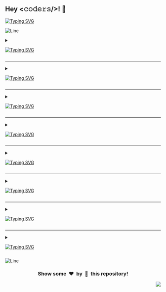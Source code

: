 <h2>Hey <𝚌𝚘𝚍𝚎𝚛𝚜/>! 👋</h2>

[![Typing SVG](https://readme-typing-svg.herokuapp.com?font=Fira+Code&size=60&pause=1000&center=true&vCenter=true&multiline=true&width=1000&height=100&lines=AVAILABLE+PROJECTS)](https://git.io/typing-svg)

![Line](https://github.com/Avdhesh-Varshney/WebMasterLog/assets/114330097/4b78510f-a941-45f8-a9d5-80ed0705e847)

<!-- ######################################### Angular JS Projects ######################################### -->

<details>
<summary>

[![Typing SVG](https://readme-typing-svg.demolab.com?font=Comfortaa&size=60&pause=1500&color=dd0031&center=true&vCenter=true&width=2000&height=120&lines=ANGULAR+JS+PROJECTS)](https://git.io/typing-svg)
</summary>

<div align="center">

#### :zap: Row 1

| <img src="/src/app/(category)/angular/(projects)/contact-manager/screenshot.webp" width="300px" height="180px"> | <img src="/src/app/(category)/angular/(projects)/quick-notes/screenshot.webp" width="300px" height="180px"> | <img src="/src/app/(category)/angular/(projects)/recipe-sharing/screenshot.webp" width="300px" height="180px"> |
| :--: | :--: | :--: |
| [Contact Manager](./src/app/(category)/angular/(projects)/contact-manager) | [Quick Notes](./src/app/(category)/angular/(projects)/quick-notes) | [Recipe Sharing](./src/app/(category)/angular/(projects)/recipe-sharing) |

---

#### :zap: Row 2

| <img src="/src/app/(category)/angular/(projects)/task-manager/screenshot.webp" width="300px" height="180px"> | <img src="/src/app/(category)/angular/(projects)/train-website/screenshot.webp" width="300px" height="180px"> |  |
| :--: | :--: | :--: |
| [Task Manager](./src/app/(category)/angular/(projects)/task-manager) | [Train Website](./src/app/(category)/angular/(projects)/train-website) |  |

</div>

</details>

---

<!-- ######################################### Frontend Projects ######################################### -->

<details>
<summary>

[![Typing SVG](https://readme-typing-svg.demolab.com?font=Comfortaa&size=60&pause=1500&color=61dafb&center=true&vCenter=true&width=2000&height=120&lines=FRONTEND+PROJECTS)](https://git.io/typing-svg)
</summary>

<div align="center">

#### :zap: Row 1

| <img src="/src/app/(category)/frontend/(projects)/amazon-clone/screenshot.webp" width="300px" height="180px"> | <img src="/src/app/(category)/frontend/(projects)/amazon-prime-clone/screenshot.webp" width="300px" height="180px"> | <img src="/src/app/(category)/frontend/(projects)/animated-tea-cup/screenshot.webp" width="300px" height="180px"> | 
| :--: | :--: | :--: |
| [Amazon Clone](./src/app/(category)/frontend/(projects)/amazon-clone) | [Amazon Prime Clone](./src/app/(category)/frontend/(projects)/amazon-prime-clone) | [Animated Tea Cup](./src/app/(category)/frontend/(projects)/animated-tea-cup) | 

---

#### :zap: Row 2

| <img src="/src/app/(category)/frontend/(projects)/apple-clone/screenshot.webp" width="300px" height="180px"> | <img src="/src/app/(category)/frontend/(projects)/biography-br-ambedkar/screenshot.webp" width="300px" height="180px"> | <img src="/src/app/(category)/frontend/(projects)/biography-mahatma-gandhi/screenshot.webp" width="300px" height="180px"> |
| :--: | :--: | :--: |
| [Apple Clone](./src/app/(category)/frontend/(projects)/apple-clone) | [Biography Br Ambedkar](./src/app/(category)/frontend/(projects)/biography-br-ambedkar) | [Biography Mahatma Gandhi](./src/app/(category)/frontend/(projects)/biography-mahatma-gandhi) |

---

#### :zap: Row 3

| <img src="/src/app/(category)/frontend/(projects)/blood-donation-form/screenshot.webp" width="300px" height="180px"> | <img src="/src/app/(category)/frontend/(projects)/book-website/screenshot.webp" width="300px" height="180px"> | <img src="/src/app/(category)/frontend/(projects)/facebook-login-page/screenshot.webp" width="300px" height="180px"> |
| :--: | :--: | :--: |
| [Blood Donation Form](./src/app/(category)/frontend/(projects)/blood-donation-form) | [Book Website](./src/app/(category)/frontend/(projects)/book-website) | [Facebook Login Page](./src/app/(category)/frontend/(projects)/facebook-login-page) |

---

#### :zap: Row 4

| <img src="/src/app/(category)/frontend/(projects)/feedback-form/screenshot.webp" width="300px" height="180px"> | <img src="/src/app/(category)/frontend/(projects)/flexflow/screenshot.webp" width="300px" height="180px"> | <img src="/src/app/(category)/frontend/(projects)/flipkart-clone/screenshot.webp" width="300px" height="180px"> |
| :--: | :--: | :--: |
| [Feedback Form](./src/app/(category)/frontend/(projects)/feedback-form) | [Flexflow](./src/app/(category)/frontend/(projects)/flexflow) | [Flipkart Clone](./src/app/(category)/frontend/(projects)/flipkart-clone) |

---

#### :zap: Row 5

| <img src="/src/app/(category)/frontend/(projects)/google-drive-clone/screenshot.webp" width="300px" height="180px"> | <img src="/src/app/(category)/frontend/(projects)/google-search-clone/screenshot.webp" width="300px" height="180px"> | <img src="/src/app/(category)/frontend/(projects)/hotstar-clone/screenshot.webp" width="300px" height="180px"> |
| :--: | :--: | :--: |
| [Google Drive Clone](./src/app/(category)/frontend/(projects)/google-drive-clone) | [Google Search Clone](./src/app/(category)/frontend/(projects)/google-search-clone) | [Hotstar Clone](./src/app/(category)/frontend/(projects)/hotstar-clone) |

---

#### :zap: Row 6

| <img src="/src/app/(category)/frontend/(projects)/iphone-14-pro-clone/screenshot.webp" width="300px" height="180px"> | <img src="/src/app/(category)/frontend/(projects)/linktree-clone/screenshot.webp" width="300px" height="180px"> | <img src="/src/app/(category)/frontend/(projects)/login-signup-form/screenshot.webp" width="300px" height="180px"> |
| :--: | :--: | :--: |
| [Iphone 14 Pro Clone](./src/app/(category)/frontend/(projects)/iphone-14-pro-clone) | [Linktree Clone](./src/app/(category)/frontend/(projects)/linktree-clone) | [Login Signup Form](./src/app/(category)/frontend/(projects)/login-signup-form) |

---

#### :zap: Row 7

| <img src="/src/app/(category)/frontend/(projects)/makemytrip-clone/screenshot.webp" width="300px" height="180px"> | <img src="/src/app/(category)/frontend/(projects)/microsoft-clone/screenshot.webp" width="300px" height="180px"> | <img src="/src/app/(category)/frontend/(projects)/netflix-clone/screenshot.webp" width="300px" height="180px"> |
| :--: | :--: | :--: |
| [Makemytrip Clone](./src/app/(category)/frontend/(projects)/makemytrip-clone) | [Microsoft Clone](./src/app/(category)/frontend/(projects)/microsoft-clone) | [Netflix Clone](./src/app/(category)/frontend/(projects)/netflix-clone) |

---

#### :zap: Row 8

| <img src="/src/app/(category)/frontend/(projects)/phonepe/screenshot.webp" width="300px" height="180px"> | <img src="/src/app/(category)/frontend/(projects)/pokemon-card/screenshot.webp" width="300px" height="180px"> | <img src="/src/app/(category)/frontend/(projects)/product-landing-page/screenshot.webp" width="300px" height="180px"> |
| :--: | :--: | :--: |
| [Phonepe](./src/app/(category)/frontend/(projects)/phonepe) | [Pokemon Card](./src/app/(category)/frontend/(projects)/pokemon-card) | [Product Landing Page](./src/app/(category)/frontend/(projects)/product-landing-page) |

---

#### :zap: Row 9

| <img src="/src/app/(category)/frontend/(projects)/reddit-clone/screenshot.webp" width="300px" height="180px"> | <img src="/src/app/(category)/frontend/(projects)/sidebar-menu/screenshot.webp" width="300px" height="180px"> | <img src="/src/app/(category)/frontend/(projects)/spacex-website-clone/screenshot.webp" width="300px" height="180px"> |
| :--: | :--: | :--: |
| [Reddit Clone](./src/app/(category)/frontend/(projects)/reddit-clone) | [Sidebar Menu](./src/app/(category)/frontend/(projects)/sidebar-menu) | [Spacex Website Clone](./src/app/(category)/frontend/(projects)/spacex-website-clone) |

---

#### :zap: Row 10

| <img src="/src/app/(category)/frontend/(projects)/spotify-clone/screenshot.webp" width="300px" height="180px"> | <img src="/src/app/(category)/frontend/(projects)/starbucks-landing-page/screenshot.webp" width="300px" height="180px"> | <img src="/src/app/(category)/frontend/(projects)/survey-form/screenshot.webp" width="300px" height="180px"> |
| :--: | :--: | :--: |
| [Spotify Clone](./src/app/(category)/frontend/(projects)/spotify-clone) | [Starbucks Landing Page](./src/app/(category)/frontend/(projects)/starbucks-landing-page) | [Survey Form](./src/app/(category)/frontend/(projects)/survey-form) |

---

#### :zap: Row 11

| <img src="/src/app/(category)/frontend/(projects)/Amazon-clone/Screenshot.webp" width="300px" height="180px"> |
| :--: |
| [Amazon Clone](./src/app/(category)/frontend/(projects)/Amazon-clone) |
</div>

</details>

---

<!-- ######################################### Javascript/ Vanilla JS Projects ######################################### -->

<details>
<summary>

[![Typing SVG](https://readme-typing-svg.demolab.com?font=Comfortaa&size=60&pause=1500&color=F7DF1E&center=true&vCenter=true&width=2000&height=120&lines=VANILLA+JS+PROJECTS)](https://git.io/typing-svg)
</summary>

<div align="center">

#### :zap: Row 1

| <img src="/src/app/(category)/javascript/(projects)/3d-solar-system/screenshot.webp" width="300px" height="180px"> | <img src="/src/app/(category)/javascript/(projects)/amazon-clone/screenshot.webp" width="300px" height="180px"> | <img src="/src/app/(category)/javascript/(projects)/anagram-checker/screenshot.webp" width="300px" height="180px"> |
| :--: | :--: | :--: |
| [3D Solar System](./src/app/(category)/javascript/(projects)/3d-solar-system) | [Amazon Clone](./src/app/(category)/javascript/(projects)/amazon-clone) | [Anagram Checker](./src/app/(category)/javascript/(projects)/anagram-checker) |

---

#### :zap: Row 2

| <img src="/src/app/(category)/javascript/(projects)/analog-clock/screenshot.webp" width="300px" height="180px"> | <img src="/src/app/(category)/javascript/(projects)/apna-college-clone/screenshot.webp" width="300px" height="180px"> | <img src="/src/app/(category)/javascript/(projects)/audio-analyzer/screenshot.webp" width="300px" height="180px"> |
| :--: | :--: | :--: |
| [Analog Clock](./src/app/(category)/javascript/(projects)/analog-clock) | [Apna College Clone](./src/app/(category)/javascript/(projects)/apna-college-clone) | [Audio Analyzer](./src/app/(category)/javascript/(projects)/audio-analyzer) |

---

#### :zap: Row 3

| <img src="/src/app/(category)/javascript/(projects)/battery-status-tracker/screenshot.webp" width="300px" height="180px"> | <img src="/src/app/(category)/javascript/(projects)/book-review-website/screenshot.webp" width="300px" height="180px"> | <img src="/src/app/(category)/javascript/(projects)/bulb-on-off/screenshot.webp" width="300px" height="180px"> |
| :--: | :--: | :--: |
| [Battery Status Tracker](./src/app/(category)/javascript/(projects)/battery-status-tracker) | [Book Review Website](./src/app/(category)/javascript/(projects)/book-review-website) | [Bulb On Off](./src/app/(category)/javascript/(projects)/bulb-on-off) |

---

#### :zap: Row 4

| <img src="/src/app/(category)/javascript/(projects)/calendar-app/screenshot.webp" width="300px" height="180px"> | <img src="/src/app/(category)/javascript/(projects)/captcha-generator/screenshot.webp" width="300px" height="180px"> | <img src="/src/app/(category)/javascript/(projects)/ceaser-cipher/screenshot.webp" width="300px" height="180px"> |
| :--: | :--: | :--: |
| [Calendar App](./src/app/(category)/javascript/(projects)/calendar-app) | [Captcha Generator](./src/app/(category)/javascript/(projects)/captcha-generator) | [Ceaser Cipher](./src/app/(category)/javascript/(projects)/ceaser-cipher) |

---

#### :zap: Row 5

| <img src="/src/app/(category)/javascript/(projects)/co-prime-number-checker/screenshot.webp" width="300px" height="180px"> | <img src="/src/app/(category)/javascript/(projects)/code-editor/screenshot.webp" width="300px" height="180px"> | <img src="/src/app/(category)/javascript/(projects)/cosmoxplore-apod/screenshot.webp" width="300px" height="180px"> |
| :--: | :--: | :--: |
| [Co Prime Number Checker](./src/app/(category)/javascript/(projects)/co-prime-number-checker) | [Code Editor](./src/app/(category)/javascript/(projects)/code-editor) | [Cosmoxplore Apod](./src/app/(category)/javascript/(projects)/cosmoxplore-apod) |

---

#### :zap: Row 6

| <img src="/src/app/(category)/javascript/(projects)/countdown-timer/screenshot.webp" width="300px" height="180px"> | <img src="/src/app/(category)/javascript/(projects)/countries-over-the-world/screenshot.webp" width="300px" height="180px"> | <img src="/src/app/(category)/javascript/(projects)/css-art-gallery/screenshot.webp" width="300px" height="180px"> |       
| :--: | :--: | :--: |
| [Countdown Timer](./src/app/(category)/javascript/(projects)/countdown-timer) | [Countries Over The World](./src/app/(category)/javascript/(projects)/countries-over-the-world) | [Css Art Gallery](./src/app/(category)/javascript/(projects)/css-art-gallery) |

---

#### :zap: Row 7

| <img src="/src/app/(category)/javascript/(projects)/custom-video-player/screenshot.webp" width="300px" height="180px"> | <img src="/src/app/(category)/javascript/(projects)/daily-journal-website/screenshot.webp" width="300px" height="180px"> | <img src="/src/app/(category)/javascript/(projects)/day-calculator/screenshot.webp" width="300px" height="180px"> |       
| :--: | :--: | :--: |
| [Custom Video Player](./src/app/(category)/javascript/(projects)/custom-video-player) | [Daily Journal Website](./src/app/(category)/javascript/(projects)/daily-journal-website) | [Day Calculator](./src/app/(category)/javascript/(projects)/day-calculator) |

---

#### :zap: Row 8

| <img src="/src/app/(category)/javascript/(projects)/days-between-two-dates/screenshot.webp" width="300px" height="180px"> | <img src="/src/app/(category)/javascript/(projects)/dictionary-app/screenshot.webp" width="300px" height="180px"> | <img src="/src/app/(category)/javascript/(projects)/dictonary-app/screenshot.webp" width="300px" height="180px"> |
| :--: | :--: | :--: |
| [Days Between Two Dates](./src/app/(category)/javascript/(projects)/days-between-two-dates) | [Dictionary App](./src/app/(category)/javascript/(projects)/dictionary-app) | [Dictonary App](./src/app/(category)/javascript/(projects)/dictonary-app) |

---

#### :zap: Row 9

| <img src="/src/app/(category)/javascript/(projects)/drag-and-drop/screenshot.webp" width="300px" height="180px"> | <img src="/src/app/(category)/javascript/(projects)/electronic-drum-kit/screenshot.webp" width="300px" height="180px"> | <img src="/src/app/(category)/javascript/(projects)/email-subscription-form-with-google-sheet/screenshot.webp" width="300px" height="180px"> |
| :--: | :--: | :--: |
| [Drag And Drop](./src/app/(category)/javascript/(projects)/drag-and-drop) | [Electronic Drum Kit](./src/app/(category)/javascript/(projects)/electronic-drum-kit) | [Email Subscription Form With Google Sheet](./src/app/(category)/javascript/(projects)/email-subscription-form-with-google-sheet) |

---

#### :zap: Row 10

| <img src="/src/app/(category)/javascript/(projects)/emoji-maker/screenshot.webp" width="300px" height="180px"> | <img src="/src/app/(category)/javascript/(projects)/expense-splitter-website/screenshot.webp" width="300px" height="180px"> | <img src="/src/app/(category)/javascript/(projects)/expense-tracker/screenshot.webp" width="300px" height="180px"> |
| :--: | :--: | :--: |
| [Emoji Maker](./src/app/(category)/javascript/(projects)/emoji-maker) | [Expense Splitter Website](./src/app/(category)/javascript/(projects)/expense-splitter-website) | [Expense Tracker](./src/app/(category)/javascript/(projects)/expense-tracker) |

---

#### :zap: Row 11

| <img src="/src/app/(category)/javascript/(projects)/fitness-website/screenshot.webp" width="300px" height="180px"> | <img src="/src/app/(category)/javascript/(projects)/food-recipe-finder/screenshot.webp" width="300px" height="180px"> | <img src="/src/app/(category)/javascript/(projects)/gallery/screenshot.webp" width="300px" height="180px"> |
| :--: | :--: | :--: |
| [Fitness Website](./src/app/(category)/javascript/(projects)/fitness-website) | [Food Recipe Finder](./src/app/(category)/javascript/(projects)/food-recipe-finder) | [Gallery](./src/app/(category)/javascript/(projects)/gallery) |

---

#### :zap: Row 12

| <img src="/src/app/(category)/javascript/(projects)/garden-planning-website/screenshot.webp" width="300px" height="180px"> | <img src="/src/app/(category)/javascript/(projects)/gasguys-homepage-clone/screenshot.webp" width="300px" height="180px"> | <img src="/src/app/(category)/javascript/(projects)/github-profile-viewer/screenshot.webp" width="300px" height="180px"> |
| :--: | :--: | :--: |
| [Garden Planning Website](./src/app/(category)/javascript/(projects)/garden-planning-website) | [Gasguys Homepage Clone](./src/app/(category)/javascript/(projects)/gasguys-homepage-clone) | [Github Profile Viewer](./src/app/(category)/javascript/(projects)/github-profile-viewer) |

---

#### :zap: Row 13

| <img src="/src/app/(category)/javascript/(projects)/gravity-drops/screenshot.webp" width="300px" height="180px"> | <img src="/src/app/(category)/javascript/(projects)/hackathon-tracker/screenshot.webp" width="300px" height="180px"> | <img src="/src/app/(category)/javascript/(projects)/hex-color-code-generator/screenshot.webp" width="300px" height="180px"> |       
| :--: | :--: | :--: |
| [Gravity Drops](./src/app/(category)/javascript/(projects)/gravity-drops) | [Hackathon Tracker](./src/app/(category)/javascript/(projects)/hackathon-tracker) | [Hex Color Code Generator](./src/app/(category)/javascript/(projects)/hex-color-code-generator) |

---

#### :zap: Row 14

| <img src="/src/app/(category)/javascript/(projects)/image-search-engine/screenshot.webp" width="300px" height="180px"> | <img src="/src/app/(category)/javascript/(projects)/interactive-drawing-website/screenshot.webp" width="300px" height="180px"> | <img src="/src/app/(category)/javascript/(projects)/interactive-periodic-table/screenshot.webp" width="300px" height="180px"> |
| :--: | :--: | :--: |
| [Image Search Engine](./src/app/(category)/javascript/(projects)/image-search-engine) | [Interactive Drawing Website](./src/app/(category)/javascript/(projects)/interactive-drawing-website) | [Interactive Periodic Table](./src/app/(category)/javascript/(projects)/interactive-periodic-table) |

---

#### :zap: Row 15

| <img src="/src/app/(category)/javascript/(projects)/interval-timer/screenshot.webp" width="300px" height="180px"> | <img src="/src/app/(category)/javascript/(projects)/isogram-checker/screenshot.webp" width="300px" height="180px"> | <img src="/src/app/(category)/javascript/(projects)/isomorphic-strings-checker/screenshot.webp" width="300px" height="180px"> |      
| :--: | :--: | :--: |
| [Interval Timer](./src/app/(category)/javascript/(projects)/interval-timer) | [Isogram Checker](./src/app/(category)/javascript/(projects)/isogram-checker) | [Isomorphic Strings Checker](./src/app/(category)/javascript/(projects)/isomorphic-strings-checker) |

---

#### :zap: Row 16

| <img src="/src/app/(category)/javascript/(projects)/joke-telling-website/screenshot.webp" width="300px" height="180px"> | <img src="/src/app/(category)/javascript/(projects)/kanban-board/screenshot.webp" width="300px" height="180px"> | <img src="/src/app/(category)/javascript/(projects)/language-learning-website/screenshot.webp" width="300px" height="180px"> |    
| :--: | :--: | :--: |
| [Joke Telling Website](./src/app/(category)/javascript/(projects)/joke-telling-website) | [Kanban Board](./src/app/(category)/javascript/(projects)/kanban-board) | [Language Learning Website](./src/app/(category)/javascript/(projects)/language-learning-website) |

---

#### :zap: Row 17

| <img src="/src/app/(category)/javascript/(projects)/language-translator/screenshot.webp" width="300px" height="180px"> | <img src="/src/app/(category)/javascript/(projects)/leap-year-checker/screenshot.webp" width="300px" height="180px"> | <img src="/src/app/(category)/javascript/(projects)/markdown-previewer/screenshot.webp" width="300px" height="180px"> |       
| :--: | :--: | :--: |
| [Language Translator](./src/app/(category)/javascript/(projects)/language-translator) | [Leap Year Checker](./src/app/(category)/javascript/(projects)/leap-year-checker) | [Markdown Previewer](./src/app/(category)/javascript/(projects)/markdown-previewer) |

---

#### :zap: Row 18

| <img src="/src/app/(category)/javascript/(projects)/martian-imagery/screenshot.webp" width="300px" height="180px"> | <img src="/src/app/(category)/javascript/(projects)/meme-creator/screenshot.webp" width="300px" height="180px"> | <img src="/src/app/(category)/javascript/(projects)/meme-generator/screenshot.webp" width="300px" height="180px"> |
| :--: | :--: | :--: |
| [Martian Imagery](./src/app/(category)/javascript/(projects)/martian-imagery) | [Meme Creator](./src/app/(category)/javascript/(projects)/meme-creator) | [Meme Generator](./src/app/(category)/javascript/(projects)/meme-generator) |

---

#### :zap: Row 19

| <img src="/src/app/(category)/javascript/(projects)/moon-phase-visibility/screenshot.webp" width="300px" height="180px"> | <img src="/src/app/(category)/javascript/(projects)/morse-code-convertor/screenshot.webp" width="300px" height="180px"> | <img src="/src/app/(category)/javascript/(projects)/movie-app/screenshot.webp" width="300px" height="180px"> |
| :--: | :--: | :--: |
| [Moon Phase Visibility](./src/app/(category)/javascript/(projects)/moon-phase-visibility) | [Morse Code Convertor](./src/app/(category)/javascript/(projects)/morse-code-convertor) | [Movie App](./src/app/(category)/javascript/(projects)/movie-app) |

---

#### :zap: Row 20

| <img src="/src/app/(category)/javascript/(projects)/movie-finder/screenshot.webp" width="300px" height="180px"> | <img src="/src/app/(category)/javascript/(projects)/n-queen-visualizer/screenshot.webp" width="300px" height="180px"> | <img src="/src/app/(category)/javascript/(projects)/number-to-words-convertor/screenshot.webp" width="300px" height="180px"> |      
| :--: | :--: | :--: |
| [Movie Finder](./src/app/(category)/javascript/(projects)/movie-finder) | [N Queen Visualizer](./src/app/(category)/javascript/(projects)/n-queen-visualizer) | [Number To Words Convertor](./src/app/(category)/javascript/(projects)/number-to-words-convertor) |

---

#### :zap: Row 21

| <img src="/src/app/(category)/javascript/(projects)/paint-app/screenshot.webp" width="300px" height="180px"> | <img src="/src/app/(category)/javascript/(projects)/palindrome-checker/screenshot.webp" width="300px" height="180px"> | <img src="/src/app/(category)/javascript/(projects)/pangram-checker/screenshot.webp" width="300px" height="180px"> |
| :--: | :--: | :--: |
| [Paint App](./src/app/(category)/javascript/(projects)/paint-app) | [Palindrome Checker](./src/app/(category)/javascript/(projects)/palindrome-checker) | [Pangram Checker](./src/app/(category)/javascript/(projects)/pangram-checker) |

---

#### :zap: Row 22

| <img src="/src/app/(category)/javascript/(projects)/password-generator/screenshot.webp" width="300px" height="180px"> | <img src="/src/app/(category)/javascript/(projects)/password-manager/screenshot.webp" width="300px" height="180px"> | <img src="/src/app/(category)/javascript/(projects)/password-strength-checker/screenshot.webp" width="300px" height="180px"> |  
| :--: | :--: | :--: |
| [Password Generator](./src/app/(category)/javascript/(projects)/password-generator) | [Password Manager](./src/app/(category)/javascript/(projects)/password-manager) | [Password Strength Checker](./src/app/(category)/javascript/(projects)/password-strength-checker) |

---

#### :zap: Row 23

| <img src="/src/app/(category)/javascript/(projects)/paytm-clone/screenshot.webp" width="300px" height="180px"> | <img src="/src/app/(category)/javascript/(projects)/perfect-number-checker/screenshot.webp" width="300px" height="180px"> | <img src="/src/app/(category)/javascript/(projects)/personal-portfolio/screenshot.webp" width="300px" height="180px"> |
| :--: | :--: | :--: |
| [Paytm Clone](./src/app/(category)/javascript/(projects)/paytm-clone) | [Perfect Number Checker](./src/app/(category)/javascript/(projects)/perfect-number-checker) | [Personal Portfolio](./src/app/(category)/javascript/(projects)/personal-portfolio) |

---

#### :zap: Row 24

| <img src="/src/app/(category)/javascript/(projects)/prime-number-checker/screenshot.webp" width="300px" height="180px"> | <img src="/src/app/(category)/javascript/(projects)/qr-code-generator/screenshot.webp" width="300px" height="180px"> | <img src="/src/app/(category)/javascript/(projects)/quote-generator/screenshot.webp" width="300px" height="180px"> |
| :--: | :--: | :--: |
| [Prime Number Checker](./src/app/(category)/javascript/(projects)/prime-number-checker) | [Qr Code Generator](./src/app/(category)/javascript/(projects)/qr-code-generator) | [Quote Generator](./src/app/(category)/javascript/(projects)/quote-generator) |

---

#### :zap: Row 25

| <img src="/src/app/(category)/javascript/(projects)/random-advice-generator/screenshot.webp" width="300px" height="180px"> | <img src="/src/app/(category)/javascript/(projects)/random-name-generator/screenshot.webp" width="300px" height="180px"> | <img src="/src/app/(category)/javascript/(projects)/random-picker/screenshot.webp" width="300px" height="180px"> |    
| :--: | :--: | :--: |
| [Random Advice Generator](./src/app/(category)/javascript/(projects)/random-advice-generator) | [Random Name Generator](./src/app/(category)/javascript/(projects)/random-name-generator) | [Random Picker](./src/app/(category)/javascript/(projects)/random-picker) |

---

#### :zap: Row 26

| <img src="/src/app/(category)/javascript/(projects)/recipe-finder/screenshot.webp" width="300px" height="180px"> | <img src="/src/app/(category)/javascript/(projects)/recipe-hunter/screenshot.webp" width="300px" height="180px"> | <img src="/src/app/(category)/javascript/(projects)/resume-builder/screenshot.webp" width="300px" height="180px"> |
| :--: | :--: | :--: |
| [Recipe Finder](./src/app/(category)/javascript/(projects)/recipe-finder) | [Recipe Hunter](./src/app/(category)/javascript/(projects)/recipe-hunter) | [Resume Builder](./src/app/(category)/javascript/(projects)/resume-builder) |

---

#### :zap: Row 27

| <img src="/src/app/(category)/javascript/(projects)/rgb-color-slider/screenshot.webp" width="300px" height="180px"> | <img src="/src/app/(category)/javascript/(projects)/search-from-here/screenshot.webp" width="300px" height="180px"> | <img src="/src/app/(category)/javascript/(projects)/social-media-analytics/screenshot.webp" width="300px" height="180px"> |       
| :--: | :--: | :--: |
| [Rgb Color Slider](./src/app/(category)/javascript/(projects)/rgb-color-slider) | [Search From Here](./src/app/(category)/javascript/(projects)/search-from-here) | [Social Media Analytics](./src/app/(category)/javascript/(projects)/social-media-analytics) |

---

#### :zap: Row 28

| <img src="/src/app/(category)/javascript/(projects)/sort-visualizer/screenshot.webp" width="300px" height="180px"> | <img src="/src/app/(category)/javascript/(projects)/star-rating-component/screenshot.webp" width="300px" height="180px"> | <img src="/src/app/(category)/javascript/(projects)/stop-watch/screenshot.webp" width="300px" height="180px"> |
| :--: | :--: | :--: |
| [Sort Visualizer](./src/app/(category)/javascript/(projects)/sort-visualizer) | [Star Rating Component](./src/app/(category)/javascript/(projects)/star-rating-component) | [Stop Watch](./src/app/(category)/javascript/(projects)/stop-watch) |

---

#### :zap: Row 29

| <img src="/src/app/(category)/javascript/(projects)/stopwatch/screenshot.webp" width="300px" height="180px"> | <img src="/src/app/(category)/javascript/(projects)/subsequence-checker/screenshot.webp" width="300px" height="180px"> | <img src="/src/app/(category)/javascript/(projects)/substring-checker/screenshot.webp" width="300px" height="180px"> |
| :--: | :--: | :--: |
| [Stopwatch](./src/app/(category)/javascript/(projects)/stopwatch) | [Subsequence Checker](./src/app/(category)/javascript/(projects)/subsequence-checker) | [Substring Checker](./src/app/(category)/javascript/(projects)/substring-checker) |

---

#### :zap: Row 30

| <img src="/src/app/(category)/javascript/(projects)/sudoku-game/screenshot.webp" width="300px" height="180px"> | <img src="/src/app/(category)/javascript/(projects)/sudoku-solver/screenshot.webp" width="300px" height="180px"> | <img src="/src/app/(category)/javascript/(projects)/synonym-searcher/screenshot.webp" width="300px" height="180px"> |
| :--: | :--: | :--: |
| [Sudoku Game](./src/app/(category)/javascript/(projects)/sudoku-game) | [Sudoku Solver](./src/app/(category)/javascript/(projects)/sudoku-solver) | [Synonym Searcher](./src/app/(category)/javascript/(projects)/synonym-searcher) |

---

#### :zap: Row 31

| <img src="/src/app/(category)/javascript/(projects)/task-reminder/screenshot.webp" width="300px" height="180px"> | <img src="/src/app/(category)/javascript/(projects)/tesla-website-clone/screenshot.webp" width="300px" height="180px"> | <img src="/src/app/(category)/javascript/(projects)/text-summarizer/screenshot.webp" width="300px" height="180px"> |
| :--: | :--: | :--: |
| [Task Reminder](./src/app/(category)/javascript/(projects)/task-reminder) | [Tesla Website Clone](./src/app/(category)/javascript/(projects)/tesla-website-clone) | [Text Summarizer](./src/app/(category)/javascript/(projects)/text-summarizer) |

---

#### :zap: Row 32

| <img src="/src/app/(category)/javascript/(projects)/text-to-image-generator/screenshot.webp" width="300px" height="180px"> | <img src="/src/app/(category)/javascript/(projects)/text-to-voice/screenshot.webp" width="300px" height="180px"> | <img src="/src/app/(category)/javascript/(projects)/text-translator/screenshot.webp" width="300px" height="180px"> |
| :--: | :--: | :--: |
| [Text To Image Generator](./src/app/(category)/javascript/(projects)/text-to-image-generator) | [Text To Voice](./src/app/(category)/javascript/(projects)/text-to-voice) | [Text Translator](./src/app/(category)/javascript/(projects)/text-translator) |

---

#### :zap: Row 33

| <img src="/src/app/(category)/javascript/(projects)/theme-cake-order-form/screenshot.webp" width="300px" height="180px"> | <img src="/src/app/(category)/javascript/(projects)/time-capsule-center/screenshot.webp" width="300px" height="180px"> | <img src="/src/app/(category)/javascript/(projects)/time-watcher/screenshot.webp" width="300px" height="180px"> |
| :--: | :--: | :--: |
| [Theme Cake Order Form](./src/app/(category)/javascript/(projects)/theme-cake-order-form) | [Time Capsule Center](./src/app/(category)/javascript/(projects)/time-capsule-center) | [Time Watcher](./src/app/(category)/javascript/(projects)/time-watcher) |

---

#### :zap: Row 34

| <img src="/src/app/(category)/javascript/(projects)/to-do-list/screenshot.webp" width="300px" height="180px"> | <img src="/src/app/(category)/javascript/(projects)/travel-app/screenshot.webp" width="300px" height="180px"> | <img src="/src/app/(category)/javascript/(projects)/travel-journal/screenshot.webp" width="300px" height="180px"> |
| :--: | :--: | :--: |
| [To Do List](./src/app/(category)/javascript/(projects)/to-do-list) | [Travel App](./src/app/(category)/javascript/(projects)/travel-app) | [Travel Journal](./src/app/(category)/javascript/(projects)/travel-journal) |

---

#### :zap: Row 35

| <img src="/src/app/(category)/javascript/(projects)/typing-test/screenshot.webp" width="300px" height="180px"> | <img src="/src/app/(category)/javascript/(projects)/valid-parenthesis-checker/screenshot.webp" width="300px" height="180px"> | <img src="/src/app/(category)/javascript/(projects)/virtual-piano/screenshot.webp" width="300px" height="180px"> |
| :--: | :--: | :--: |
| [Typing Test](./src/app/(category)/javascript/(projects)/typing-test) | [Valid Parenthesis Checker](./src/app/(category)/javascript/(projects)/valid-parenthesis-checker) | [Virtual Piano](./src/app/(category)/javascript/(projects)/virtual-piano) |

---

#### :zap: Row 36

| <img src="/src/app/(category)/javascript/(projects)/vocabulary-builder/screenshot.webp" width="300px" height="180px"> | <img src="/src/app/(category)/javascript/(projects)/vowel-counter/screenshot.webp" width="300px" height="180px"> | <img src="/src/app/(category)/javascript/(projects)/weather-app/screenshot.webp" width="300px" height="180px"> |
| :--: | :--: | :--: |
| [Vocabulary Builder](./src/app/(category)/javascript/(projects)/vocabulary-builder) | [Vowel Counter](./src/app/(category)/javascript/(projects)/vowel-counter) | [Weather App](./src/app/(category)/javascript/(projects)/weather-app) |

---

#### :zap: Row 37

| <img src="/src/app/(category)/javascript/(projects)/wheel-selector/screenshot.webp" width="300px" height="180px"> | <img src="/src/app/(category)/javascript/(projects)/wikipedia-clone/screenshot.webp" width="300px" height="180px"> | <img src="/src/app/(category)/javascript/(projects)/word-counter/screenshot.webp" width="300px" height="180px"> |
| :--: | :--: | :--: |
| [Wheel Selector](./src/app/(category)/javascript/(projects)/wheel-selector) | [Wikipedia Clone](./src/app/(category)/javascript/(projects)/wikipedia-clone) | [Word Counter](./src/app/(category)/javascript/(projects)/word-counter) |

---

#### :zap: Row 38

| <img src="/src/app/(category)/javascript/(projects)/world-clock/screenshot.webp" width="300px" height="180px"> | <img src="/src/app/(category)/javascript/(projects)/world-population/screenshot.webp" width="300px" height="180px"> | <img src="/src/app/(category)/javascript/(projects)/youtube-clone/screenshot.webp" width="300px" height="180px"> |
| :--: | :--: | :--: |
| [World Clock](./src/app/(category)/javascript/(projects)/world-clock) | [World Population](./src/app/(category)/javascript/(projects)/world-population) | [Youtube Clone](./src/app/(category)/javascript/(projects)/youtube-clone) |

---

#### :zap: Row 39

| <img src="/src/app/(category)/javascript/(projects)/zomato-clone/screenshot.webp" width="300px" height="180px"> |  |  |
| :--: | :--: | :--: |
| [Zomato Clone](./src/app/(category)/javascript/(projects)/zomato-clone) |  |  |

</div>

</details>

---

<!-- ######################################### Next JS Projects ######################################### -->

<details>
<summary>

[![Typing SVG](https://readme-typing-svg.demolab.com?font=Comfortaa&size=60&pause=1500&color=000000&center=true&vCenter=true&width=2000&height=120&lines=NEXT+JS+PROJECTS)](https://git.io/typing-svg)
</summary>

<div align="center">

#### :zap: Row 1

| <img src="/src/app/(category)/next/(projects)/attendance-tracking-app/screenshot.webp" width="300px" height="180px"> | <img src="/src/app/(category)/next/(projects)/breaking-news-app/screenshot.webp" width="300px" height="180px"> | <img src="/src/app/(category)/next/(projects)/gen-ai-quiz-application/screenshot.webp" width="300px" height="180px"> |
| :--: | :--: | :--: |
| [Attendance Tracking App](./src/app/(category)/next/(projects)/attendance-tracking-app) | [Breaking News App](./src/app/(category)/next/(projects)/breaking-news-app) | [Gen Ai Quiz Application](./src/app/(category)/next/(projects)/gen-ai-quiz-application) |

---

#### :zap: Row 2

| <img src="/src/app/(category)/next/(projects)/quiz-app/screenshot.webp" width="300px" height="180px"> | <img src="/src/app/(category)/next/(projects)/url-shortener/screenshot.webp" width="300px" height="180px"> | <img src="/src/app/(category)/next/(projects)/video-call-app/screenshot.webp" width="300px" height="180px"> |
| :--: | :--: | :--: |
| [Quiz App](./src/app/(category)/next/(projects)/quiz-app) | [Url Shortener](./src/app/(category)/next/(projects)/url-shortener) | [Video Call App](./src/app/(category)/next/(projects)/video-call-app) |

---

#### :zap: Row 3

| <img src="/src/app/(category)/next/(projects)/voice-call-app/screenshot.webp" width="300px" height="180px"> | <img src="/src/app/(category)/next/(projects)/weather-website/screenshot.webp" width="300px" height="180px"> |
| :--: | :--: |
| [Voice Call App](./src/app/(category)/next/(projects)/voice-call-app) | [Weather Website](./src/app/(category)/next/(projects)/weather-website) |

</div>

</details>

---

<!-- ######################################### Node JS Projects ######################################### -->

<details>
<summary>

[![Typing SVG](https://readme-typing-svg.demolab.com?font=Comfortaa&size=60&pause=1500&color=339933&center=true&vCenter=true&width=2000&height=120&lines=NODE+JS+PROJECTS)](https://git.io/typing-svg)
</summary>

<div align="center">

#### :zap: Row 1

| <img src="/src/app/(category)/node/(projects)/blog-platform/screenshot.webp" width="300px" height="180px"> | <img src="/src/app/(category)/node/(projects)/cooking-blog/screenshot.webp" width="300px" height="180px"> | <img src="/src/app/(category)/node/(projects)/crud-operations/screenshot.webp" width="300px" height="180px"> |
| :--: | :--: | :--: |
| [Blog Platform](./src/app/(category)/node/(projects)/blog-platform) | [Cooking Blog](./src/app/(category)/node/(projects)/cooking-blog) | [Crud Operations](./src/app/(category)/node/(projects)/crud-operations) |

---

#### :zap: Row 2

| <img src="/src/app/(category)/node/(projects)/docx-to-pdf-converter/screenshot.webp" width="300px" height="180px"> | <img src="/src/app/(category)/node/(projects)/e-commerce/screenshot.webp" width="300px" height="180px"> | <img src="/src/app/(category)/node/(projects)/file-upload-and-download-system/screenshot.webp" width="300px" height="180px"> |
| :--: | :--: | :--: |
| [Docx To Pdf Converter](./src/app/(category)/node/(projects)/docx-to-pdf-converter) | [E Commerce](./src/app/(category)/node/(projects)/e-commerce) | [File Upload And Download System](./src/app/(category)/node/(projects)/file-upload-and-download-system) |

---

#### :zap: Row 3

| <img src="/src/app/(category)/node/(projects)/gmail-nodemailer/screenshot.webp" width="300px" height="180px"> | <img src="/src/app/(category)/node/(projects)/headline-hub/screenshot.webp" width="300px" height="180px"> | <img src="/src/app/(category)/node/(projects)/infinite-scrolling/screenshot.webp" width="300px" height="180px"> |
| :--: | :--: | :--: |
| [Gmail Nodemailer](./src/app/(category)/node/(projects)/gmail-nodemailer) | [Headline Hub](./src/app/(category)/node/(projects)/headline-hub) | [Infinite Scrolling](./src/app/(category)/node/(projects)/infinite-scrolling) |

---

#### :zap: Row 4

| <img src="/src/app/(category)/node/(projects)/jwt-authenticator-with-roles/screenshot.webp" width="300px" height="180px"> | <img src="/src/app/(category)/node/(projects)/url-scraper/screenshot.webp" width="300px" height="180px"> | <img src="/src/app/(category)/node/(projects)/url-shortener/screenshot.webp" width="300px" height="180px"> |
| :--: | :--: | :--: |
| [Jwt Authenticator With Roles](./src/app/(category)/node/(projects)/jwt-authenticator-with-roles) | [Url Scraper](./src/app/(category)/node/(projects)/url-scraper) | [Url Shortener](./src/app/(category)/node/(projects)/url-shortener) |

---

#### :zap: Row 5

| <img src="/src/app/(category)/node/(projects)/user-registration-system/screenshot.webp" width="300px" height="180px"> | <img src="/src/app/(category)/node/(projects)/youtube-video-downloader/screenshot.webp" width="300px" height="180px"> |  |
| :--: | :--: | :--: |
| [User Registration System](./src/app/(category)/node/(projects)/user-registration-system) | [Youtube Video Downloader](./src/app/(category)/node/(projects)/youtube-video-downloader) |  |

</div>

</details>

---

<!-- ######################################### React JS Projects ######################################### -->

<details>
<summary>

[![Typing SVG](https://readme-typing-svg.demolab.com?font=Comfortaa&size=60&pause=1500&color=61DAFB&center=true&vCenter=true&width=2000&height=120&lines=REACT+JS+PROJECTS)](https://git.io/typing-svg)
</summary>

<div align="center">

#### :zap: Row 1

| <img src="/src/app/(category)/react/(projects)/cakes-n-cookies/screenshot.webp" width="300px" height="180px"> | <img src="/src/app/(category)/react/(projects)/chat-application/screenshot.webp" width="300px" height="180px"> | <img src="/src/app/(category)/react/(projects)/chat-bot/screenshot.webp" width="300px" height="180px"> |
| :--: | :--: | :--: |
| [Cakes N Cookies](./src/app/(category)/react/(projects)/cakes-n-cookies) | [Chat Application](./src/app/(category)/react/(projects)/chat-application) | [Chat Bot](./src/app/(category)/react/(projects)/chat-bot) |

---

#### :zap: Row 2

| <img src="/src/app/(category)/react/(projects)/code-editor/screenshot.webp" width="300px" height="180px"> | <img src="/src/app/(category)/react/(projects)/cryptocurrency-finder/screenshot.webp" width="300px" height="180px"> | <img src="/src/app/(category)/react/(projects)/currency-converter/screenshot.webp" width="300px" height="180px"> |
| :--: | :--: | :--: |
| [Code Editor](./src/app/(category)/react/(projects)/code-editor) | [Cryptocurrency Finder](./src/app/(category)/react/(projects)/cryptocurrency-finder) | [Currency Converter](./src/app/(category)/react/(projects)/currency-converter) |

---

#### :zap: Row 3

| <img src="/src/app/(category)/react/(projects)/food-recipe-app/screenshot.webp" width="300px" height="180px"> | <img src="/src/app/(category)/react/(projects)/form-validation/screenshot.webp" width="300px" height="180px"> | <img src="/src/app/(category)/react/(projects)/github-profile-viewer/screenshot.webp" width="300px" height="180px"> |
| :--: | :--: | :--: |
| [Food Recipe App](./src/app/(category)/react/(projects)/food-recipe-app) | [Form Validation](./src/app/(category)/react/(projects)/form-validation) | [Github Profile Viewer](./src/app/(category)/react/(projects)/github-profile-viewer) |

---

#### :zap: Row 4

| <img src="/src/app/(category)/react/(projects)/image-carousel/screenshot.webp" width="300px" height="180px"> | <img src="/src/app/(category)/react/(projects)/interview-report/screenshot.webp" width="300px" height="180px"> | <img src="/src/app/(category)/react/(projects)/ip-address-tracker/screenshot.webp" width="300px" height="180px"> |
| :--: | :--: | :--: |
| [Image Carousel](./src/app/(category)/react/(projects)/image-carousel) | [Interview Report](./src/app/(category)/react/(projects)/interview-report) | [Ip Address Tracker](./src/app/(category)/react/(projects)/ip-address-tracker) |

---

#### :zap: Row 5

| <img src="/src/app/(category)/react/(projects)/job-portal/screenshot.webp" width="300px" height="180px"> | <img src="/src/app/(category)/react/(projects)/motivation-for-the-day/screenshot.webp" width="300px" height="180px"> | <img src="/src/app/(category)/react/(projects)/movie-land/screenshot.webp" width="300px" height="180px"> |
| :--: | :--: | :--: |
| [Job Portal](./src/app/(category)/react/(projects)/job-portal) | [Motivation For The Day](./src/app/(category)/react/(projects)/motivation-for-the-day) | [Movie Land](./src/app/(category)/react/(projects)/movie-land) |

---

#### :zap: Row 6

| <img src="/src/app/(category)/react/(projects)/myntra-clone/screenshot.webp" width="300px" height="180px"> | <img src="/src/app/(category)/react/(projects)/netflix-clone/screenshot.webp" width="300px" height="180px"> | <img src="/src/app/(category)/react/(projects)/notes-app/screenshot.webp" width="300px" height="180px"> |
| :--: | :--: | :--: |
| [Myntra Clone](./src/app/(category)/react/(projects)/myntra-clone) | [Netflix Clone](./src/app/(category)/react/(projects)/netflix-clone) | [Notes App](./src/app/(category)/react/(projects)/notes-app) |

---

#### :zap: Row 7

| <img src="/src/app/(category)/react/(projects)/password-generator/screenshot.webp" width="300px" height="180px"> | <img src="/src/app/(category)/react/(projects)/qr-code-generator/screenshot.webp" width="300px" height="180px"> | <img src="/src/app/(category)/react/(projects)/quiz-app/screenshot.webp" width="300px" height="180px"> |
| :--: | :--: | :--: |
| [Password Generator](./src/app/(category)/react/(projects)/password-generator) | [Qr Code Generator](./src/app/(category)/react/(projects)/qr-code-generator) | [Quiz App](./src/app/(category)/react/(projects)/quiz-app) |

---

#### :zap: Row 8

| <img src="/src/app/(category)/react/(projects)/random-bible-verse/screenshot.webp" width="300px" height="180px"> | <img src="/src/app/(category)/react/(projects)/shopping-cart/screenshot.webp" width="300px" height="180px"> | <img src="/src/app/(category)/react/(projects)/solar-system-model/screenshot.webp" width="300px" height="180px"> |
| :--: | :--: | :--: |
| [Random Bible Verse](./src/app/(category)/react/(projects)/random-bible-verse) | [Shopping Cart](./src/app/(category)/react/(projects)/shopping-cart) | [Solar System Model](./src/app/(category)/react/(projects)/solar-system-model) |

---

#### :zap: Row 9

| <img src="/src/app/(category)/react/(projects)/sudoku-solver/screenshot.webp" width="300px" height="180px"> | <img src="/src/app/(category)/react/(projects)/swiggy-clone/screenshot.webp" width="300px" height="180px"> | <img src="/src/app/(category)/react/(projects)/tesla-clone/screenshot.webp" width="300px" height="180px"> |
| :--: | :--: | :--: |
| [Sudoku Solver](./src/app/(category)/react/(projects)/sudoku-solver) | [Swiggy Clone](./src/app/(category)/react/(projects)/swiggy-clone) | [Tesla Clone](./src/app/(category)/react/(projects)/tesla-clone) |

---

#### :zap: Row 10

| <img src="/src/app/(category)/react/(projects)/text-editor/screenshot.webp" width="300px" height="180px"> | <img src="/src/app/(category)/react/(projects)/to-do-list/screenshot.webp" width="300px" height="180px"> | <img src="/src/app/(category)/react/(projects)/travel-website/screenshot.webp" width="300px" height="180px"> |
| :--: | :--: | :--: |
| [Text Editor](./src/app/(category)/react/(projects)/text-editor) | [To Do List](./src/app/(category)/react/(projects)/to-do-list) | [Travel Website](./src/app/(category)/react/(projects)/travel-website) |

---

#### :zap: Row 11

| <img src="/src/app/(category)/react/(projects)/tspot-travel-app/screenshot.webp" width="300px" height="180px"> | <img src="/src/app/(category)/react/(projects)/tutoring-website/screenshot.webp" width="300px" height="180px"> | <img src="/src/app/(category)/react/(projects)/typing-speed-tracker/screenshot.webp" width="300px" height="180px"> |
| :--: | :--: | :--: |
| [Tspot Travel App](./src/app/(category)/react/(projects)/tspot-travel-app) | [Tutoring Website](./src/app/(category)/react/(projects)/tutoring-website) | [Typing Speed Tracker](./src/app/(category)/react/(projects)/typing-speed-tracker) |

---

#### :zap: Row 12

| <img src="/src/app/(category)/react/(projects)/video-hub/screenshot.webp" width="300px" height="180px"> | <img src="/src/app/(category)/react/(projects)/weather-app/screenshot.webp" width="300px" height="180px"> | <img src="/src/app/(category)/react/(projects)/youtube-clone/screenshot.webp" width="300px" height="180px"> |
| :--: | :--: | :--: |
| [Video Hub](./src/app/(category)/react/(projects)/video-hub) | [Weather App](./src/app/(category)/react/(projects)/weather-app) | [Youtube Clone](./src/app/(category)/react/(projects)/youtube-clone) |

</div>

</details>

---

<!-- ######################################### Typescript Projects ######################################### -->

<details>
<summary>

[![Typing SVG](https://readme-typing-svg.demolab.com?font=Comfortaa&size=60&pause=1500&color=3178C6&center=true&vCenter=true&width=2000&height=120&lines=TYPESCRIPT+PROJECTS)](https://git.io/typing-svg)
</summary>

<div align="center">

#### :zap: Row 1

| <img src="/src/app/(category)/typescript/(projects)/quiz-app/screenshot.webp" width="300px" height="180px"> | <img src="/src/app/(category)/typescript/(projects)/to-do-list-app/screenshot.webp" width="300px" height="180px"> |  |
| :--: | :--: | :--: |
| [Quiz App](./src/app/(category)/typescript/(projects)/quiz-app) | [To Do List App](./src/app/(category)/typescript/(projects)/to-do-list-app) |  |

</div>

</details>

---

<!-- ######################################### Vue JS Projects ######################################### -->

<details>
<summary>

[![Typing SVG](https://readme-typing-svg.demolab.com?font=Comfortaa&size=60&pause=1500&color=4FC08D&center=true&vCenter=true&width=2000&height=120&lines=VUE+JS+PROJECTS)](https://git.io/typing-svg)
</summary>

<div align="center">

#### :zap: Row 1

| <img src="/src/app/(category)/vue/(projects)/expense-tracker/screenshot.webp" width="300px" height="180px"> | <img src="/src/app/(category)/vue/(projects)/google-keep/screenshot.webp" width="300px" height="180px"> | <img src="/src/app/(category)/vue/(projects)/markdown-previewer/screenshot.webp" width="300px" height="180px"> |
| :--: | :--: | :--: |
| [Expense Tracker](./src/app/(category)/vue/(projects)/expense-tracker) | [Google Keep](./src/app/(category)/vue/(projects)/google-keep) | [Markdown Previewer](./src/app/(category)/vue/(projects)/markdown-previewer) |

---

#### :zap: Row 2

| <img src="/src/app/(category)/vue/(projects)/quote-generator/screenshot.webp" width="300px" height="180px"> |  |  |
| :--: | :--: | :--: |
| [Quote Generator](./src/app/(category)/vue/(projects)/quote-generator) |  |  |

</div>

</details>

![Line](https://github.com/Avdhesh-Varshney/WebMasterLog/assets/114330097/4b78510f-a941-45f8-a9d5-80ed0705e847)

<div align="center">
    <h3>Show some &nbsp;❤️&nbsp; by &nbsp;🌟&nbsp; this repository!</h3>
</div>

<a href="#top"><img src="https://img.shields.io/badge/⬆-Back%20to%20Top-red?style=for-the-badge" align="right"/></a>

